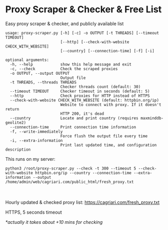 

# Proxy Scraper & Checker & Free List

Easy proxy scraper & checker, and publicly available list

```
usage: proxy-scraper.py [-h] [-c] -o OUTPUT [-t THREADS] [--timeout TIMEOUT]
                        [--http] [--check-with-website CHECK_WITH_WEBSITE]
                        [--country] [--connection-time] [-f] [-i]

optional arguments:
  -h, --help            show this help message and exit
  -c, --check           Check the scraped proxies
  -o OUTPUT, --output OUTPUT
                        Output file
  -t THREADS, --threads THREADS
                        Checker threads count (default: 30)
  --timeout TIMEOUT     Checker timeout in seconds (default: 5)
  --http                Check proxies for HTTP instead of HTTPS
  --check-with-website CHECK_WITH_WEBSITE (default: httpbin.org/ip)
                        Website to connect with proxy. If it doesn't return
                        HTTP 200, it's dead
  --country             Locate and print country (requires maxminddb-geolite2)
  --connection-time     Print connection time information
  -f, --write-immediately
                        Force flush the output file every time
  -i, --extra-information
                        Print last updated time, and configuration description
```


This runs on my server:
```
python3 /root/proxy-scraper.py --check -t 300 --timeout 5 --check-with-website httpbin.org/ip --country --connection-time --extra-information --output /home/admin/web/cagriari.com/public_html/fresh_proxy.txt 
```

<br><br>
Hourly updated & checked proxy list: https://cagriari.com/fresh_proxy.txt

HTTPS, 5 seconds timeout

_*actually it takes about +10 mins for checking_
